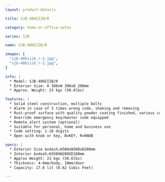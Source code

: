 ```yaml
---
layout: product-details

title: SJB-40HIIIB/R

category: home-or-office-safes

series: SJB

name: SJB-40HIIIB/R

images: [
  "sjb-40hiiib_r-1.jpg",
  "sjb-40hiiib_r-2.jpg",
]

info: |
  * Model: SJB-40HIIIB/R
  * Exterior Size: H 380xW 300xD 200mm
  * Approx. Weight: 23 kgs (50.6lbs)

features: |
  * Solid steel construction, multiple bolts
  * Alarm in case of 3 times wrong code, shaking and removing
  * Rust-proof surface with quality powder coating finished, various colors available
  * Override emergency key/master code equipped
  * Remote alert system (optional)
  * Suitable for personal, home and business use
  * Code setting: 1-10 digits
  * Open with knob or key, B=KEY, R=KNOB

specs: |
  * Exterior Size &ndash;H380xW300xD200mm
  * Interior &ndash;H350XW280XD180mm
  * Approx Weight: 23 kgs (50.6lbs)
  * Thickness: 4-6mm/body, 10mm/door
  * Capacity: 17.6 lit (0.62 Cubic Feet)

---
```



